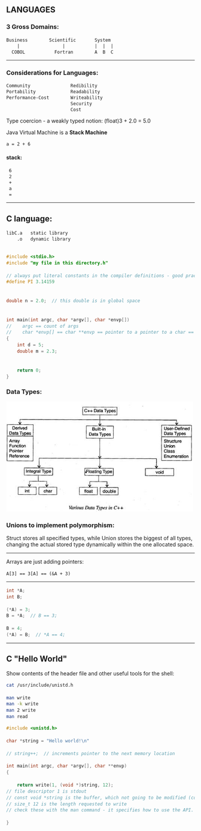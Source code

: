 ## LANGUAGES


### 3 Gross Domains:
    Business        Scientific       System
        |                |           |  |  |
      COBOL           Fortran        A  B  C


-----------------------------
### Considerations for Languages:
    Community               Redibility
    Portability             Readability
    Performance-Cost        Writeability
                            Security
                            Cost


Type coercion - a weakly typed notion:
    (float)3 + 2.0 = 5.0


Java Virtual Machine is a **Stack Machine**

    a = 2 + 6

#### stack:

     6
     2
     +
     a
     =

---


## C language:

    libC.a   static library
        .o   dynamic library


```C

#include <stdio.h>
#include "my file in this directory.h"

// always put literal constants in the compiler definitions - good practice:
#define PI 3.14159


double n = 2.0;  // this double is in global space


int main(int argc, char *argv[], char *envp[])
//    argc == count of args      
//    char *envp[] == char **envp == pointer to a pointer to a char == array of pointers to chars
{
    int d = 5;
    double m = 2.3;
    
    
    return 0;
}

```


### Data Types:
![C Data Types Table](Various-Data-Type-in-C.jpg)


### Unions to implement polymorphism:
Struct stores all specified types, 
while Union stores the biggest of all types, changing the actual stored 
type dynamically within the one allocated space.

--------

Arrays are just adding pointers:

`A[3] == 3[A] == (&A + 3)`

----

```C
int *A;
int B;

(*A) = 3;
B = *A;  // B == 3;

B = 4;
(*A) = B;  // *A == 4;
```

-----------------------------

## C "Hello World"

Show contents of the header file and other useful tools for the shell:
```bash
cat /usr/include/unistd.h

man write
man -k write
man 2 write
man read
```


```C
#include <unistd.h>

char *string = "Hello world!\n"

// string++;  // increments pointer to the next memory location

int main(int argc, char *argv[], char **envp)
{

    return write(1, (void *)string, 12);
// file descriptor 1 is stdout
// const void *string is the buffer, which not going to be modified (const)
// size_t 12 is the length requested to write
// check these with the man command - it specifies how to use the API.

}
```